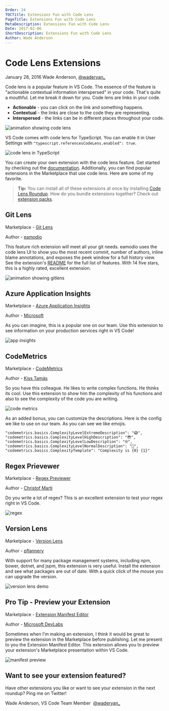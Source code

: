 ```yaml
---
Order: 24
TOCTitle: Extensions Fun with Code Lens
PageTitle: Extensions Fun with Code Lens
MetaDescription: Extensions Fun with Code Lens
Date: 2017-02-06
ShortDescription: Extensions Fun with Code Lens
Author: Wade Anderson
---
```

# Code Lens Extensions

January 28, 2016 Wade Anderson, [@waderyan_](https://twitter.com/waderyan_)

Code lens is a popular feature in VS Code. The essence of the feature is "actionable contextual information interspersed" in your code. That's quite a mouthful. Let me break it down for you. Code lens are links in your code. 

- **Actionable** - you can click on the link and something happens. 
- **Contextual** - the links are close to the code they are representing.
- **Interspersed** - the links can be in different places throughout your code. 

![animation showing code lens](2017_02_06_code_lens.gif)

VS Code comes with code lens for TypeScript. You can enable it in User Settings with `"typescript.referencesCodeLens.enabled": true`.

![code lens in TypeScript](2017_02_06_typescript_code_lens.png)

You can create your own extension with the code lens feature. Get started by checking out the [documentation](/docs/extensions/language-support.md#codelens-show-actionable-context-information-within-source-code). Additionally, you can find popular extensions in the Marketplace that use code lens. Here are some of my favorite. 

> **Tip:** You can install all of these extensions at once by installing [Code Lens Roundup](https://marketplace.visualstudio.com/items?itemName=waderyan.code-lens-roundup). How do you bundle extensions together? Check out [extension packs](Docs/extensionAPI/extension-manifest.md#extension-packs). 

## Git Lens

Marketplace - [Git Lens](https://marketplace.visualstudio.com/items?itemName=eamodio.gitlens)

Author - [eamodio](https://marketplace.visualstudio.com/search?term=publisher%3A%22eamodio%22&target=VSCode)

This feature rich extension will meet all your git needs. eamodio uses the code lens UI to show you the most recent commit, number of authors, inline blame annotations, and exposes the peek window for a full history view. See the extension's [README](https://marketplace.visualstudio.com/items?itemName=eamodio.gitlens) for the full list of features. With 14 five stars, this is a highly rated, excellent extension. 

![animation showing gitlens](2017_02_06_preview_gitlens.gif)

## Azure Application Insights

Marketplace - [Azure Application Insights](https://marketplace.visualstudio.com/items?itemName=VisualStudioOnlineApplicationInsights.application-insights)

Author - [Microsoft](https://marketplace.visualstudio.com/search?term=publisher%3A%22Microsoft%22&target=VSCode)

As you can imagine, this is a popular one on our team. Use this extension to see information on your production services right in VS Code!

![app insights](2017_02_06_appinsights.gif)

## CodeMetrics

Marketplace - [CodeMetrics](https://marketplace.visualstudio.com/items?itemName=kisstkondoros.vscode-codemetrics)

Author - [Kiss Tamás](https://marketplace.visualstudio.com/search?term=publisher%3A%22Kiss%20Tam%C3%A1s%22&target=VSCode)

So you have this colleague. He likes to write complex functions. He thinks its cool. Use this extension to show him the complexity of his functions and also to see the complexity of the code you are writing. 

![code metrics](2017_02_06_codemetrics.png)

As an added bonus, you can customize the descriptions. Here is the config we like to use on our team. As you can see we like emojis. 

```
"codemetrics.basics.ComplexityLevelExtremeDescription": "😱",
"codemetrics.basics.ComplexityLevelHighDescription": "😳",
"codemetrics.basics.ComplexityLevelLowDescription": "🤓",
"codemetrics.basics.ComplexityLevelNormalDescription": "🤔",
"codemetrics.basics.ComplexityTemplate": "Complexity is {0} {1}"
```

## Regex Prievewer

Marketplace - [Regex Previewer](https://marketplace.visualstudio.com/items?itemName=chrmarti.regex)

Author - [Christof Marti](https://marketplace.visualstudio.com/search?term=publisher%3A%22Christof%20Marti%22&target=VSCode)

Do you write a lot of regex? This is an excellent extension to test your regex right in VS Code. 

![regex](2017_02_06_regex.gif)

## Version Lens

Marketplace - [Version Lens](https://marketplace.visualstudio.com/items?itemName=pflannery.vscode-versionlens)

Author - [pflannery](https://marketplace.visualstudio.com/search?term=publisher%3A%22pflannery%22&target=VSCode)

With support for many package management systems, including npm, bower, dotnet, and jspm, this extension is very useful. Install the extension and see what packages are out of date. With a quick click of the mouse you can upgrade the version. 

![version lens demo](2017_02_06_versionlens.png)

## Pro Tip - Preview your Extension

Marketplace - [Extension Manifest Editor](https://marketplace.visualstudio.com/items?itemName=ms-devlabs.extension-manifest-editor)

Author - [Microsoft DevLabs](https://marketplace.visualstudio.com/search?term=publisher%3A%22Microsoft%20DevLabs%22&target=VSCode)

Sometimes when I'm making an extension, I think it would be great to preview the extension in the Marketplace before publishing. Let me present to you the Extension Manifest Editor. This extension allows you to preview your extension's Marketplace presentation within VS Code. 

![manifest preview](2017_02_06_manifest_preview.gif)

## Want to see your extension featured?

Have other extensions you like or want to see your extension in the next roundup? Ping me on Twitter!

Wade Anderson, VS Code Team Member 
[@waderyan_](https://twitter.com/waderyan_)